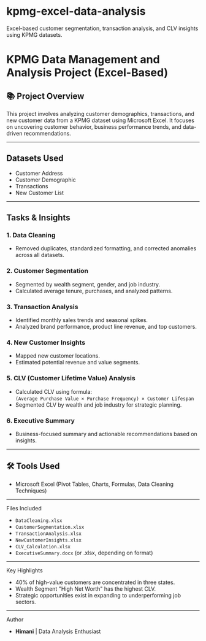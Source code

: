 # kpmg-excel-data-analysis
Excel-based customer segmentation, transaction analysis, and CLV insights using KPMG datasets.
# KPMG Data Management and Analysis Project (Excel-Based)

## 📚 Project Overview
This project involves analyzing customer demographics, transactions, and new customer data from a KPMG dataset using Microsoft Excel. It focuses on uncovering customer behavior, business performance trends, and data-driven recommendations.

---

## Datasets Used
- Customer Address
- Customer Demographic
- Transactions
- New Customer List

---

##  Tasks & Insights

### 1. Data Cleaning
- Removed duplicates, standardized formatting, and corrected anomalies across all datasets.

### 2. Customer Segmentation
- Segmented by wealth segment, gender, and job industry.
- Calculated average tenure, purchases, and analyzed patterns.

### 3. Transaction Analysis
- Identified monthly sales trends and seasonal spikes.
- Analyzed brand performance, product line revenue, and top customers.

### 4. New Customer Insights
- Mapped new customer locations.
- Estimated potential revenue and value segments.

### 5. CLV (Customer Lifetime Value) Analysis
- Calculated CLV using formula:  
  `(Average Purchase Value × Purchase Frequency) × Customer Lifespan`
- Segmented CLV by wealth and job industry for strategic planning.

### 6. Executive Summary
- Business-focused summary and actionable recommendations based on insights.

---

## 🛠 Tools Used
- Microsoft Excel (Pivot Tables, Charts, Formulas, Data Cleaning Techniques)

---

 Files Included
- `DataCleaning.xlsx`
- `CustomerSegmentation.xlsx`
- `TransactionAnalysis.xlsx`
- `NewCustomerInsights.xlsx`
- `CLV_Calculation.xlsx`
- `ExecutiveSummary.docx` (or .xlsx, depending on format)

---

 Key Highlights
- 40% of high-value customers are concentrated in three states.
- Wealth Segment "High Net Worth" has the highest CLV.
- Strategic opportunities exist in expanding to underperforming job sectors.

---
 Author
- **Himani** | Data Analysis Enthusiast  
